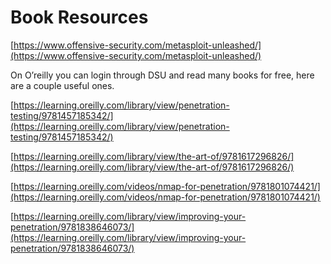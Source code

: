# Book Resources

[https://www.offensive-security.com/metasploit-unleashed/](https://www.offensive-security.com/metasploit-unleashed/)

&#x20;

On O’reilly you can login through DSU and read many books for free, here are a couple useful ones.

[https://learning.oreilly.com/library/view/penetration-testing/9781457185342/](https://learning.oreilly.com/library/view/penetration-testing/9781457185342/)

[https://learning.oreilly.com/library/view/the-art-of/9781617296826/](https://learning.oreilly.com/library/view/the-art-of/9781617296826/)

[https://learning.oreilly.com/videos/nmap-for-penetration/9781801074421/](https://learning.oreilly.com/videos/nmap-for-penetration/9781801074421/)

[https://learning.oreilly.com/library/view/improving-your-penetration/9781838646073/](https://learning.oreilly.com/library/view/improving-your-penetration/9781838646073/)
